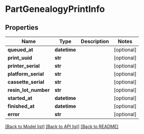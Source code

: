 # PartGenealogyPrintInfo

## Properties
Name | Type | Description | Notes
------------ | ------------- | ------------- | -------------
**queued_at** | **datetime** |  | [optional] 
**print_uuid** | **str** |  | [optional] 
**printer_serial** | **str** |  | [optional] 
**platform_serial** | **str** |  | [optional] 
**cassette_serial** | **str** |  | [optional] 
**resin_lot_number** | **str** |  | [optional] 
**started_at** | **datetime** |  | [optional] 
**finished_at** | **datetime** |  | [optional] 
**error** | **str** |  | [optional] 

[[Back to Model list]](../README.md#documentation-for-models) [[Back to API list]](../README.md#documentation-for-api-endpoints) [[Back to README]](../README.md)


